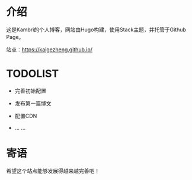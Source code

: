 # 介绍

这是Kambri的个人博客，网站由Hugo构建，使用Stack主题，并托管于Github Page。

站点：https://kaigezheng.github.io/

# TODOLIST

+ 完善初始配置

+ 发布第一篇博文

+ 配置CDN

+ ... ...

# 寄语

希望这个站点能够发展得越来越完善吧！